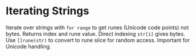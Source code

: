 # Iterating Strings

Iterate over strings with `for range` to get runes (Unicode code points) not bytes. Returns index and rune value. Direct indexing `str[i]` gives bytes. Use `[]rune(str)` to convert to rune slice for random access. Important for Unicode handling.